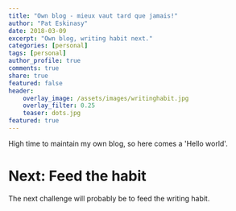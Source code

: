 ```yaml
---
title: "Own blog - mieux vaut tard que jamais!"
author: "Pat Eskinasy"
date: 2018-03-09
excerpt: "Own blog, writing habit next."
categories: [personal]
tags: [personal]
author_profile: true
comments: true
share: true
featured: false
header:
    overlay_image: /assets/images/writinghabit.jpg
    overlay_filter: 0.25
    teaser: dots.jpg
featured: true
---
```


High time to maintain my own blog, so here comes a 'Hello world'.

# Next: Feed the habit

The next challenge will probably be to feed the writing habit.
